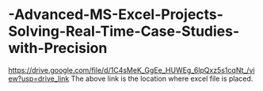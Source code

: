 # -Advanced-MS-Excel-Projects-Solving-Real-Time-Case-Studies-with-Precision

https://drive.google.com/file/d/1C4sMeK_GgEe_HUWEg_6lpQxz5s1cqNt_/view?usp=drive_link 
The above link is the location where excel file is placed.
